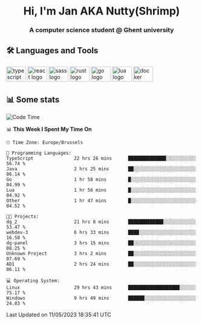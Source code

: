 <h1 align="center">Hi, I'm Jan AKA Nutty(Shrimp)</h1>
<h3 align="center">A computer science student @ Ghent university</h3>

<h2 align="left">🛠️ Languages and Tools</h2>

###

<div align="left">
  <img src="https://cdn.jsdelivr.net/gh/devicons/devicon/icons/typescript/typescript-original.svg" height="40" width="52" alt="typescript logo"  />
  <img src="https://cdn.jsdelivr.net/gh/devicons/devicon/icons/react/react-original.svg" height="40" width="52" alt="react logo"  />
  <img src="https://cdn.jsdelivr.net/gh/devicons/devicon/icons/sass/sass-original.svg" height="40" width="52" alt="sass logo"  />
  <img src="https://cdn.jsdelivr.net/gh/devicons/devicon/icons/rust/rust-plain.svg" height="40" width="52" alt="rust logo"  />
  <img src="https://cdn.jsdelivr.net/gh/devicons/devicon/icons/go/go-original.svg" height="40" width="52" alt="go logo"  />
  <img src="https://cdn.jsdelivr.net/gh/devicons/devicon/icons/lua/lua-original.svg" height="40" width="52" alt="lua logo"  />
  <img src="https://cdn.jsdelivr.net/gh/devicons/devicon/icons/docker/docker-original.svg" height="40" width="52" alt="docker logo"  />
</div>

<h2>📊 Some stats</h2>

<!--START_SECTION:waka-->
![Code Time](http://img.shields.io/badge/Code%20Time-3%2C137%20hrs%2020%20mins-blue)

📊 **This Week I Spent My Time On** 

```text
🕑︎ Time Zone: Europe/Brussels

💬 Programming Languages: 
TypeScript               22 hrs 26 mins      ██████████████░░░░░░░░░░░   56.74 % 
Java                     2 hrs 25 mins       ██░░░░░░░░░░░░░░░░░░░░░░░   06.14 % 
Go                       1 hr 58 mins        █░░░░░░░░░░░░░░░░░░░░░░░░   04.99 % 
Lua                      1 hr 56 mins        █░░░░░░░░░░░░░░░░░░░░░░░░   04.92 % 
Other                    1 hr 47 mins        █░░░░░░░░░░░░░░░░░░░░░░░░   04.52 % 

🐱‍💻 Projects: 
dg_2                     21 hrs 8 mins       █████████████░░░░░░░░░░░░   53.47 % 
webdev-3                 6 hrs 33 mins       ████░░░░░░░░░░░░░░░░░░░░░   16.58 % 
dg-panel                 3 hrs 15 mins       ██░░░░░░░░░░░░░░░░░░░░░░░   08.25 % 
Unknown Project          3 hrs 2 mins        ██░░░░░░░░░░░░░░░░░░░░░░░   07.69 % 
AD1                      2 hrs 24 mins       ██░░░░░░░░░░░░░░░░░░░░░░░   06.11 % 

💻 Operating System: 
Linux                    29 hrs 43 mins      ███████████████████░░░░░░   75.17 % 
Windows                  9 hrs 49 mins       ██████░░░░░░░░░░░░░░░░░░░   24.83 % 
```


 Last Updated on 11/05/2023 18:35:41 UTC
<!--END_SECTION:waka-->
